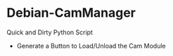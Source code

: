 # Debian-CamManager

Quick and Dirty Python Script
 - Generate a Button to Load/Unload the Cam Module
